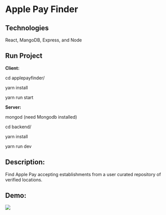 

# Apple Pay Finder

## Technologies
  React, MangoDB, Express, and Node

## Run Project

**Client:**

cd applepayfinder/

yarn install

yarn run start

**Server:**

mongod (need Mongodb installed)

cd backend/

yarn install

yarn run dev



Description:
------------

Find Apple Pay accepting establishments from a user curated repository of verified locations.

Demo:
-----
![](demo/home_page.gif)
